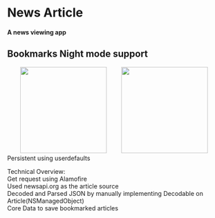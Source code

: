 # News Article 

#### A news viewing app

## Bookmarks        Night mode support
<img src="https://user-images.githubusercontent.com/60834223/105729972-c322b000-5f68-11eb-97cd-1bf6e172e31c.png" width = "200" hspace="30"  /> <img src="https://user-images.githubusercontent.com/60834223/105694785-4b3e9080-5f3c-11eb-948f-7d13bab45301.png" width = "200" /> Persistent using userdefaults

Technical Overview:\
Get request using Alamofire\
Used newsapi.org as the article source\
Decoded and Parsed JSON by manually implementing Decodable on Article(NSManagedObject)\
Core Data to save bookmarked articles
